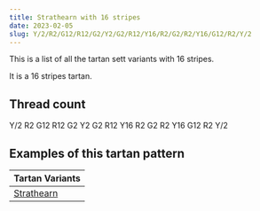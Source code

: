 ```yaml
---
title: Strathearn with 16 stripes
date: 2023-02-05
slug: Y/2/R2/G12/R12/G2/Y2/G2/R12/Y16/R2/G2/R2/Y16/G12/R2/Y/2
---
```

This is a list of all the tartan sett variants with 16 stripes.

It is a 16 stripes tartan.


## Thread count
Y/2 R2 G12 R12 G2 Y2 G2 R12 Y16 R2 G2 R2 Y16 G12 R2 Y/2

## Examples of this tartan pattern

| Tartan Variants |
|---------------|
| [Strathearn](/variants/y/2/r2/g12/r12/g2/y2/g2/r12/y16/r2/g2/r2/y16/g12/r2/y/2-g008000-rc00000-yf0c000)||
